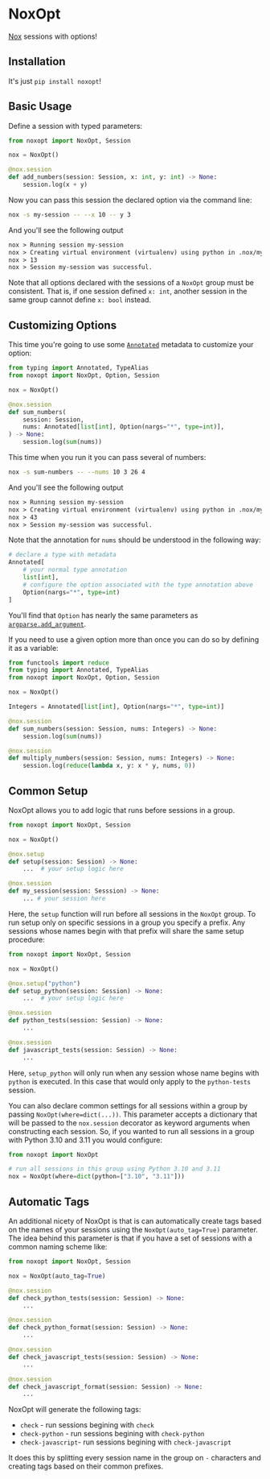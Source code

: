 # NoxOpt

[Nox](https://github.com/wntrblm/nox) sessions with options!

## Installation

It's just `pip install noxopt`!

## Basic Usage

Define a session with typed parameters:

```python
from noxopt import NoxOpt, Session

nox = NoxOpt()

@nox.session
def add_numbers(session: Session, x: int, y: int) -> None:
    session.log(x + y)
```

Now you can pass this session the declared option via the command line:

```bash
nox -s my-session -- --x 10 -- y 3
```

And you'll see the following output

```txt
nox > Running session my-session
nox > Creating virtual environment (virtualenv) using python in .nox/my-session
nox > 13
nox > Session my-session was successful.
```

Note that all options declared with the sessions of a `NoxOpt` group must be consistent.
That is, if one session defined `x: int`, another session in the same group cannot
define `x: bool` instead.

## Customizing Options

This time you're going to use some [`Annotated`](https://peps.python.org/pep-0593/)
metadata to customize your option:

```python
from typing import Annotated, TypeAlias
from noxopt import NoxOpt, Option, Session

nox = NoxOpt()

@nox.session
def sum_numbers(
    session: Session,
    nums: Annotated[list[int], Option(nargs="*", type=int)],
) -> None:
    session.log(sum(nums))
```

This time when you run it you can pass several of numbers:

```bash
nox -s sum-numbers -- --nums 10 3 26 4
```

And you'll see the following output

```txt
nox > Running session my-session
nox > Creating virtual environment (virtualenv) using python in .nox/my-session
nox > 43
nox > Session my-session was successful.
```

Note that the annotation for `nums` should be understood in the following way:

```python
# declare a type with metadata
Annotated[
    # your normal type annotation
    list[int],
    # configure the option associated with the type annotation above
    Option(nargs="*", type=int)
]
```

You'll find that `Option` has nearly the same parameters as
[`argparse.add_argument`](https://docs.python.org/3/library/argparse.html#argparse.ArgumentParser.add_argument).

If you need to use a given option more than once you can do so by defining it as a
variable:

```python
from functools import reduce
from typing import Annotated, TypeAlias
from noxopt import NoxOpt, Option, Session

nox = NoxOpt()

Integers = Annotated[list[int], Option(nargs="*", type=int)]

@nox.session
def sum_numbers(session: Session, nums: Integers) -> None:
    session.log(sum(nums))

@nox.session
def multiply_numbers(session: Session, nums: Integers) -> None:
    session.log(reduce(lambda x, y: x * y, nums, 0))
```

## Common Setup

NoxOpt allows you to add logic that runs before sessions in a group.

```python
from noxopt import NoxOpt, Session

nox = NoxOpt()

@nox.setup
def setup(session: Session) -> None:
    ...  # your setup logic here

@nox.session
def my_session(session: Sesssion) -> None:
    ... # your session here
```

Here, the `setup` function will run before all sessions in the `NoxOpt` group. To
run setup only on specific sessions in a group you specify a prefix. Any sessions
whose names begin with that prefix will share the same setup procedure:

```python
from noxopt import NoxOpt, Session

nox = NoxOpt()

@nox.setup("python")
def setup_python(session: Session) -> None:
    ...  # your setup logic here

@nox.session
def python_tests(session: Session) -> None:
    ...

@nox.session
def javascript_tests(session: Session) -> None:
    ...
```

Here, `setup_python` will only run when any session whose name begins with `python` is
executed. In this case that would only apply to the `python-tests` session.

You can also declare common settings for all sessions within a group by passing
`NoxOpt(where=dict(...))`. This parameter accepts a dictionary that will be passed to
the `nox.session` decorator as keyword arguments when constructing each session. So, if
you wanted to run all sessions in a group with Python 3.10 and 3.11 you would configure:

```python
from noxopt import NoxOpt

# run all sessions in this group using Python 3.10 and 3.11
nox = NoxOpt(where=dict(python=["3.10", "3.11"]))
```

## Automatic Tags

An additional nicety of NoxOpt is that is can automatically create tags based on the
names of your sessions using the `NoxOpt(auto_tag=True)` parameter. The idea behind this
parameter is that if you have a set of sessions with a common naming scheme like:

```python
from noxopt import NoxOpt, Session

nox = NoxOpt(auto_tag=True)

@nox.session
def check_python_tests(session: Session) -> None:
    ...

@nox.session
def check_python_format(session: Session) -> None:
    ...

@nox.session
def check_javascript_tests(session: Session) -> None:
    ...

@nox.session
def check_javascript_format(session: Session) -> None:
    ...
```

NoxOpt will generate the following tags:

- `check` - run sessions begining with `check`
- `check-python` - run sessions begining with `check-python`
- `check-javascript`- run sessions begining with `check-javascript`

It does this by splitting every session name in the group on `-` characters and creating
tags based on their common prefixes.
